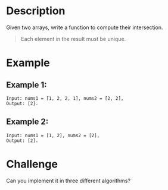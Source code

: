 # Description
Given two arrays, write a function to compute their intersection.

> Each element in the result must be unique.
# Example
## Example 1:
```
Input: nums1 = [1, 2, 2, 1], nums2 = [2, 2], 
Output: [2].
```
## Example 2:
```
Input: nums1 = [1, 2], nums2 = [2], 
Output: [2].
```
# Challenge
Can you implement it in three different algorithms?